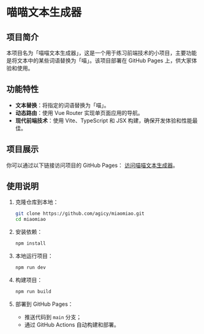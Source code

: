 # 喵喵文本生成器

## 项目简介

本项目名为「喵喵文本生成器」，这是一个用于练习前端技术的小项目，主要功能是将文本中的某些词语替换为「喵」。该项目部署在 GitHub Pages 上，供大家体验和使用。

## 功能特性

- **文本替换**：将指定的词语替换为「喵」。
- **动态路由**：使用 Vue Router 实现单页面应用的导航。
- **现代前端技术**：使用 Vite、TypeScript 和 JSX 构建，确保开发体验和性能最佳。

## 项目展示

你可以通过以下链接访问项目的 GitHub Pages：
[访问喵喵文本生成器](https://agicy.github.io/miaomiao/)。

## 使用说明

1. 克隆仓库到本地：

   ```bash
   git clone https://github.com/agicy/miaomiao.git
   cd miaomiao
   ```

2. 安装依赖：

   ```bash
   npm install
   ```

3. 本地运行项目：

   ```bash
   npm run dev
   ```

4. 构建项目：

   ```bash
   npm run build
   ```

5. 部署到 GitHub Pages：
   - 推送代码到 `main` 分支；
   - 通过 GitHub Actions 自动构建和部署。

